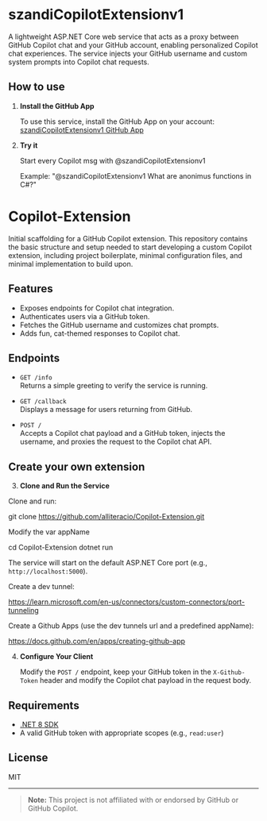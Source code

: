 # szandiCopilotExtensionv1

A lightweight ASP.NET Core web service that acts as a proxy between GitHub Copilot chat and your GitHub account, enabling personalized Copilot chat experiences. The service injects your GitHub username and custom system prompts into Copilot chat requests.

## How to use

1. **Install the GitHub App**

   To use this service, install the GitHub App on your account:
   [szandiCopilotExtensionv1 GitHub App](https://github.com/apps/szandicopilotextensionv1)

3. **Try it**

   Start every Copilot msg with @szandiCopilotExtensionv1
   
   Example: "@szandiCopilotExtensionv1 What are anonimus functions in C#?"
   
# Copilot-Extension

Initial scaffolding for a GitHub Copilot extension. This repository contains the basic structure and setup needed to start developing a custom Copilot extension, including project boilerplate, minimal configuration files, and minimal implementation to build upon.

## Features

- Exposes endpoints for Copilot chat integration.
- Authenticates users via a GitHub token.
- Fetches the GitHub username and customizes chat prompts.
- Adds fun, cat-themed responses to Copilot chat.

## Endpoints

- `GET /info`  
  Returns a simple greeting to verify the service is running.

- `GET /callback`  
  Displays a message for users returning from GitHub.

- `POST /`  
  Accepts a Copilot chat payload and a GitHub token, injects the username, and proxies the request to the Copilot chat API.
  
## Create your own extension

3. **Clone and Run the Service**
   
  Clone and run:
  
  git clone https://github.com/alliteracio/Copilot-Extension.git
  
  Modify the var appName
  
  cd Copilot-Extension dotnet run

  
  The service will start on the default ASP.NET Core port (e.g., `http://localhost:5000`).

  
  Create a dev tunnel:
  
  https://learn.microsoft.com/en-us/connectors/custom-connectors/port-tunneling

  
  Create a Github Apps (use the dev tunnels url and a predefined appName):
  
  https://docs.github.com/en/apps/creating-github-app
  

4. **Configure Your Client**

   Modify the `POST /` endpoint, keep your GitHub token in the `X-Github-Token` header and modify the Copilot chat payload in the request body.

## Requirements

- [.NET 8 SDK](https://dotnet.microsoft.com/download/dotnet/8.0)
- A valid GitHub token with appropriate scopes (e.g., `read:user`)

## License

MIT

---

> **Note:** This project is not affiliated with or endorsed by GitHub or GitHub Copilot.

